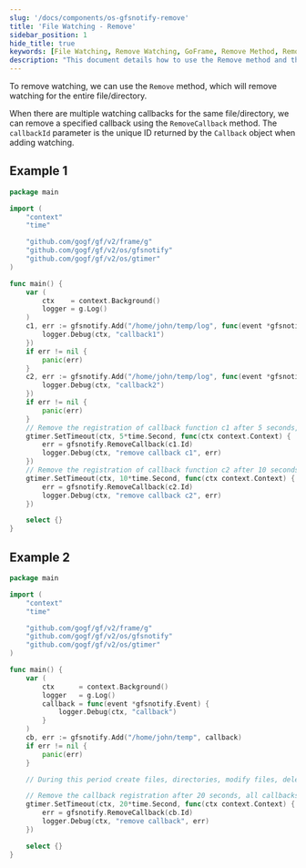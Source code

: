 ```yaml
---
slug: '/docs/components/os-gfsnotify-remove'
title: 'File Watching - Remove'
sidebar_position: 1
hide_title: true
keywords: [File Watching, Remove Watching, GoFrame, Remove Method, RemoveCallback, File Callback, Directory Watching, gfsnotify, Callback Removal, GoFrame Framework]
description: "This document details how to use the Remove method and the RemoveCallback method in the GoFrame framework to remove watching callback functions for files and directories. It uses example code to illustrate how to add and remove watching callbacks, thereby improving system resource efficiency and ensuring the flexibility and controllability of file operation watching."
---
```


To remove watching, we can use the `Remove` method, which will remove watching for the entire file/directory.

When there are multiple watching callbacks for the same file/directory, we can remove a specified callback using the `RemoveCallback` method. The `callbackId` parameter is the unique ID returned by the `Callback` object when adding watching.

## Example 1

```go
package main

import (
    "context"
    "time"

    "github.com/gogf/gf/v2/frame/g"
    "github.com/gogf/gf/v2/os/gfsnotify"
    "github.com/gogf/gf/v2/os/gtimer"
)

func main() {
    var (
        ctx    = context.Background()
        logger = g.Log()
    )
    c1, err := gfsnotify.Add("/home/john/temp/log", func(event *gfsnotify.Event) {
        logger.Debug(ctx, "callback1")
    })
    if err != nil {
        panic(err)
    }
    c2, err := gfsnotify.Add("/home/john/temp/log", func(event *gfsnotify.Event) {
        logger.Debug(ctx, "callback2")
    })
    if err != nil {
        panic(err)
    }
    // Remove the registration of callback function c1 after 5 seconds, leaving only c2
    gtimer.SetTimeout(ctx, 5*time.Second, func(ctx context.Context) {
        err = gfsnotify.RemoveCallback(c1.Id)
        logger.Debug(ctx, "remove callback c1", err)
    })
    // Remove the registration of callback function c2 after 10 seconds, all callbacks are removed, and no more log messages are output
    gtimer.SetTimeout(ctx, 10*time.Second, func(ctx context.Context) {
        err = gfsnotify.RemoveCallback(c2.Id)
        logger.Debug(ctx, "remove callback c2", err)
    })

    select {}
}
```

## Example 2

```go
package main

import (
    "context"
    "time"

    "github.com/gogf/gf/v2/frame/g"
    "github.com/gogf/gf/v2/os/gfsnotify"
    "github.com/gogf/gf/v2/os/gtimer"
)

func main() {
    var (
        ctx      = context.Background()
        logger   = g.Log()
        callback = func(event *gfsnotify.Event) {
            logger.Debug(ctx, "callback")
        }
    )
    cb, err := gfsnotify.Add("/home/john/temp", callback)
    if err != nil {
        panic(err)
    }

    // During this period create files, directories, modify files, delete files

    // Remove the callback registration after 20 seconds, all callbacks are removed and no more log messages are output
    gtimer.SetTimeout(ctx, 20*time.Second, func(ctx context.Context) {
        err = gfsnotify.RemoveCallback(cb.Id)
        logger.Debug(ctx, "remove callback", err)
    })

    select {}
}
```